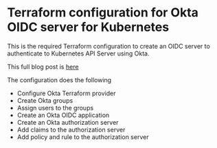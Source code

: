 # Terraform configuration for Okta OIDC server for Kubernetes

This is the required Terraform configuration to create an OIDC server to authenticate to Kubernetes API Server using Okta.

This full blog post is [here](https://developer.okta.com/blog/)

The configuration does the following

- Configure Okta Terraform provider
- Create Okta groups
- Assign users to the groups
- Create an Okta OIDC application
- Create an Okta authorization server
- Add claims to the authorization server
- Add policy and rule to the authorization server
